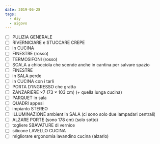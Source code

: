```yaml
---
date: 2019-06-28
tags:
  - diy
  - aigovo
---
```

- [ ] PULIZIA GENERALE
- [ ] RIVERNICIARE e STUCCARE CREPE
- [ ] in CUCINA
- [ ] FINESTRE (rosso)
- [ ] TERMOSIFONI (rosso)
- [ ] SCALA a chiocciola che scende anche in cantina per salvare spazio
- [ ] FINESTRE
- [ ] in SALA perde
- [ ] in CUCINA con i tarli
- [ ] PORTA D'INGRESSO che gratta
- [ ] ZANZARIERE ×7 (73 × 103 cm) (+ quella lunga cucina)
- [ ] PARQUET in sala
- [ ] QUADRI appesi
- [ ] impianto STEREO
- [ ] ILLUMINAZIONE ambient in SALA (ci sono solo due lampadari centrali)
- [ ] ALZARE PORTE (sono 178 cm) (solo sotto)
- [ ] togliere SBAVATURE di vernice
- [ ] silicone LAVELLO CUCINA
- [ ] migliorare ergonomia lavandino cucina (alzarlo)